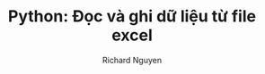 ---
layout: post
title:  "Python: Đọc và ghi dữ liệu từ file excel"
categories: Python
tags: Python excel
author: Richard Nguyen
description: python - làm việc với file excel trong python.
---